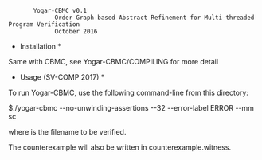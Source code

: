 
           Yogar-CBMC v0.1 
			     Order Graph based Abstract Refinement for Multi-threaded Program Verification 
                 October 2016

* Installation *

Same with CBMC, see Yogar-CBMC/COMPILING for more detail

* Usage (SV-COMP 2017) *

To run Yogar-CBMC, use the following command-line from this directory:

$./yogar-cbmc --no-unwinding-assertions --32 --error-label ERROR --mm sc <inputfile>

where  <inputfile>  is the filename to be verified. 

The counterexample will also be written in counterexample.witness.
